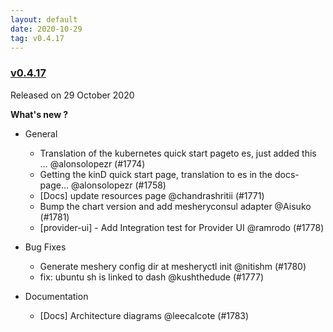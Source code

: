 ```yaml
---
layout: default
date: 2020-10-29
tag: v0.4.17
---
```


### [v0.4.17](https://github.com/layer5io/meshery/releases/tag/v0.4.17)

Released on 29 October 2020

**What's new ?**

- General

  - Translation of the kubernetes quick start pageto es, just added this … @alonsolopezr (#1774)
  - Getting the kinD quick start page, translation to es in the docs-page… @alonsolopezr (#1758)
  - [Docs] update resources page @chandrashritii (#1771)
  - Bump the chart version and add mesheryconsul adapter @Aisuko (#1781)
  - [provider-ui] - Add Integration test for Provider UI @ramrodo (#1778)

- Bug Fixes

  - Generate meshery config dir at mesheryctl init @nitishm (#1780)
  - fix: ubuntu sh is linked to dash @kushthedude (#1777)

- Documentation

  - [Docs] Architecture diagrams @leecalcote (#1783)

